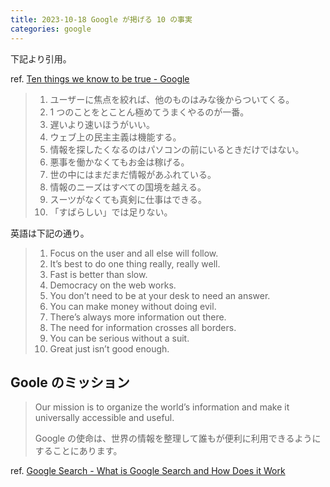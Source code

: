 ```yaml
---
title: 2023-10-18 Google が掲げる 10 の事実
categories: google
---
```


下記より引用。

ref. [Ten things we know to be true - Google](https://about.google/philosophy/)

> 1. ユーザーに焦点を絞れば、他のものはみな後からついてくる。
> 2. 1 つのことをとことん極めてうまくやるのが一番。
> 3. 遅いより速いほうがいい。
> 4. ウェブ上の民主主義は機能する。
> 5. 情報を探したくなるのはパソコンの前にいるときだけではない。
> 6. 悪事を働かなくてもお金は稼げる。
> 7. 世の中にはまだまだ情報があふれている。
> 8. 情報のニーズはすべての国境を越える。
> 9. スーツがなくても真剣に仕事はできる。
> 10. 「すばらしい」では足りない。

英語は下記の通り。

> 1. Focus on the user and all else will follow.
> 2. It’s best to do one thing really, really well.
> 3. Fast is better than slow.
> 4. Democracy on the web works.
> 5. You don’t need to be at your desk to need an answer.
> 6. You can make money without doing evil.
> 7. There’s always more information out there.
> 8. The need for information crosses all borders.
> 9. You can be serious without a suit.
> 10. Great just isn’t good enough.

## Goole のミッション

> Our mission is to organize the world’s information and make it universally accessible and useful.
>
> Google の使命は、世界の情報を整理して誰もが便利に利用できるようにすることにあります。

ref. [Google Search - What is Google Search and How Does it Work](https://www.google.com/search/howsearchworks/)
